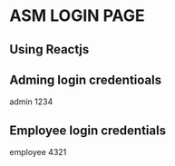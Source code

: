 # ASM LOGIN PAGE 

## Using Reactjs

## Adming login credentioals
admin
1234

## Employee login credentials
employee
4321

